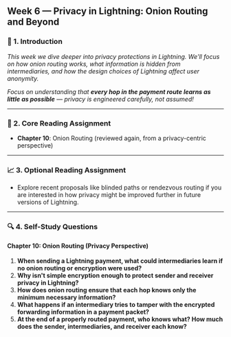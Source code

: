 ## Week 6 — Privacy in Lightning: Onion Routing and Beyond

### 🔹 1. Introduction

_This week we dive deeper into privacy protections in Lightning. We'll focus on how onion routing works, what information is hidden from intermediaries, and how the design choices of Lightning affect user anonymity._

_Focus on understanding that **every hop in the payment route learns as little as possible** — privacy is engineered carefully, not assumed!_

---

### 📙 2. Core Reading Assignment

- **Chapter 10**: Onion Routing (reviewed again, from a privacy-centric perspective)

---

### 📈 3. Optional Reading Assignment

- Explore recent proposals like blinded paths or rendezvous routing if you are interested in how privacy might be improved further in future versions of Lightning.

---

### 🔍 4. Self-Study Questions

#### Chapter 10: Onion Routing (Privacy Perspective)

1. **When sending a Lightning payment, what could intermediaries learn if no onion routing or encryption were used?**
2. **Why isn't simple encryption enough to protect sender and receiver privacy in Lightning?**
3. **How does onion routing ensure that each hop knows only the minimum necessary information?**
4. **What happens if an intermediary tries to tamper with the encrypted forwarding information in a payment packet?**
5. **At the end of a properly routed payment, who knows what? How much does the sender, intermediaries, and receiver each know?**

